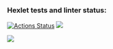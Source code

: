 ### Hexlet tests and linter status:
[![Actions Status](https://github.com/Natali7772222/frontend-project-lvl1/workflows/hexlet-check/badge.svg)](https://github.com/Natali7772222/frontend-project-lvl1/actions)
<a href="https://codeclimate.com/github/Natali7772222/frontend-project-lvl1/maintainability"><img src="https://api.codeclimate.com/v1/badges/f7375cd585fb7adc3218/maintainability" /></a>


<a autoplay=1 href="https://asciinema.org/a/yy5uHVDgwzPAR24ljtOQ0ZMub" target="_blank"><img src="https://asciinema.org/a/yy5uHVDgwzPAR24ljtOQ0ZMub.svg" /></a>
